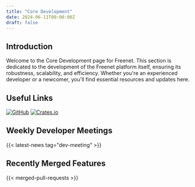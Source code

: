 ```yaml
---
title: "Core Development"
date: 2024-06-11T00:00:00Z
draft: false
---
```


## Introduction

Welcome to the Core Development page for Freenet. This section is dedicated to the development of the Freenet platform itself, ensuring its robustness, scalability, and efficiency. Whether you're an experienced developer or a newcomer, you'll find essential resources and updates here.

## Useful Links

[![GitHub](https://img.shields.io/badge/GitHub-freenet--core-blue?logo=github)](https://github.com/freenet/freenet-core)
[![Crates.io](https://img.shields.io/badge/Crates.io-freenet-orange?logo=rust)](https://crates.io/crates/freenet)

## Weekly Developer Meetings

{{< latest-news tag="dev-meeting" >}}

## Recently Merged Features

{{< merged-pull-requests >}}
